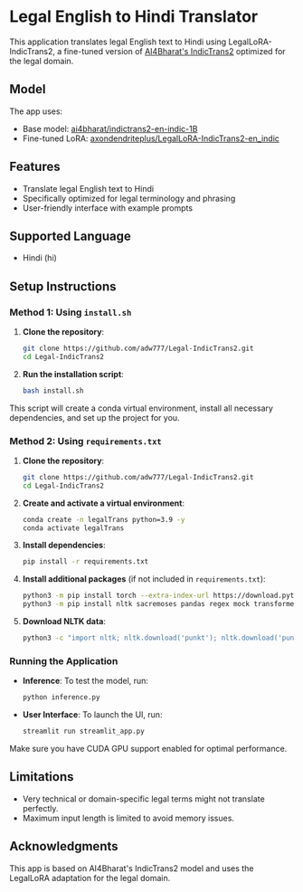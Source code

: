 # Legal English to Hindi Translator

This application translates legal English text to Hindi using LegalLoRA-IndicTrans2, a fine-tuned version of [AI4Bharat's IndicTrans2](https://huggingface.co/ai4bharat/indictrans2-en-indic-1B) optimized for the legal domain.

## Model

The app uses:
- Base model: [ai4bharat/indictrans2-en-indic-1B](https://huggingface.co/ai4bharat/indictrans2-en-indic-1B)
- Fine-tuned LoRA: [axondendriteplus/LegalLoRA-IndicTrans2-en_indic](https://huggingface.co/axondendriteplus/LegalLoRA-IndicTrans2-en_indic)

## Features

- Translate legal English text to Hindi
- Specifically optimized for legal terminology and phrasing
- User-friendly interface with example prompts

## Supported Language

- Hindi (hi)

## Setup Instructions

### Method 1: Using `install.sh`

1. **Clone the repository**:
   ```bash
   git clone https://github.com/adw777/Legal-IndicTrans2.git
   cd Legal-IndicTrans2
   ```

2. **Run the installation script**:
   ```bash
   bash install.sh
   ```

This script will create a conda virtual environment, install all necessary dependencies, and set up the project for you.

### Method 2: Using `requirements.txt`

1. **Clone the repository**:
   ```bash
   git clone https://github.com/adw777/Legal-IndicTrans2.git
   cd Legal-IndicTrans2
   ```

2. **Create and activate a virtual environment**:
   ```bash
   conda create -n legalTrans python=3.9 -y
   conda activate legalTrans
   ```

3. **Install dependencies**:
   ```bash
   pip install -r requirements.txt
   ```

4. **Install additional packages** (if not included in `requirements.txt`):
   ```bash
   python3 -m pip install torch --extra-index-url https://download.pytorch.org/whl/cu118
   python3 -m pip install nltk sacremoses pandas regex mock transformers>=4.33.2 mosestokenizer bitsandbytes scipy accelerate datasets flash-attn>=2.1 sentencepiece peft indic-nlp-library
   ```

5. **Download NLTK data**:
   ```bash
   python3 -c "import nltk; nltk.download('punkt'); nltk.download('punkt_tab')"
   ```

### Running the Application

- **Inference**: To test the model, run:
  ```bash
  python inference.py
  ```

- **User Interface**: To launch the UI, run:
  ```bash
  streamlit run streamlit_app.py
  ```

Make sure you have CUDA GPU support enabled for optimal performance.

## Limitations

- Very technical or domain-specific legal terms might not translate perfectly.
- Maximum input length is limited to avoid memory issues.

## Acknowledgments

This app is based on AI4Bharat's IndicTrans2 model and uses the LegalLoRA adaptation for the legal domain.